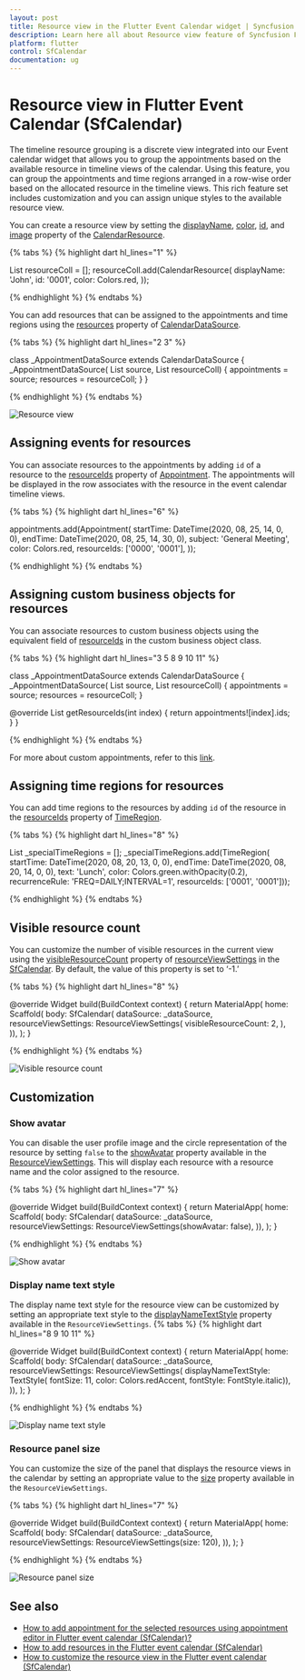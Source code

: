 ```yaml
---
layout: post
title: Resource view in the Flutter Event Calendar widget | Syncfusion
description: Learn here all about Resource view feature of Syncfusion Flutter Event Calendar (SfCalendar) widget and more.
platform: flutter
control: SfCalendar
documentation: ug
---
```



# Resource view in Flutter Event Calendar (SfCalendar)
The timeline resource grouping is a discrete view integrated into our Event calendar widget that allows you to group the appointments based on the available resource in timeline views of the calendar. Using this feature, you can group the appointments and time regions arranged in a row-wise order based on the allocated resource in the timeline views. This rich feature set includes customization and you can assign unique styles to the available resource view. 

You can create a resource view by setting the [displayName](https://pub.dev/documentation/syncfusion_flutter_calendar/latest/calendar/CalendarResource/displayName.html), [color](https://pub.dev/documentation/syncfusion_flutter_calendar/latest/calendar/CalendarResource/color.html), [id](https://pub.dev/documentation/syncfusion_flutter_calendar/latest/calendar/CalendarResource/id.html), and [image](https://pub.dev/documentation/syncfusion_flutter_calendar/latest/calendar/CalendarResource/image.html) property of the [CalendarResource](https://pub.dev/documentation/syncfusion_flutter_calendar/latest/calendar/CalendarResource-class.html).

{% tabs %}
{% highlight dart hl_lines="1" %}

List<CalendarResource> resourceColl = <CalendarResource>[];
    resourceColl.add(CalendarResource(
      displayName: 'John',
      id: '0001',
      color: Colors.red,
    ));

{% endhighlight %}
{% endtabs %}

You can add resources that can be assigned to the appointments and time regions using the [resources](https://pub.dev/documentation/syncfusion_flutter_calendar/latest/calendar/CalendarDataSource/resources.html) property of [CalendarDataSource](https://pub.dev/documentation/syncfusion_flutter_calendar/latest/calendar/CalendarDataSource-class.html).

{% tabs %}
{% highlight dart hl_lines="2 3" %}

class _AppointmentDataSource extends CalendarDataSource {
  _AppointmentDataSource(
      List<Appointment> source, List<CalendarResource> resourceColl) {
    appointments = source;
    resources = resourceColl;
  }
}

{% endhighlight %}
{% endtabs %}

![Resource view](images/resourceview/resource-view.png)

## Assigning events for resources
You can associate resources to the appointments by adding `id` of a resource to the [resourceIds](https://pub.dev/documentation/syncfusion_flutter_calendar/latest/calendar/Appointment/resourceIds.html) property of [Appointment](https://pub.dev/documentation/syncfusion_flutter_calendar/latest/calendar/Appointment-class.html). The appointments will be displayed in the row associates with the resource in the event calendar timeline views.

{% tabs %}
{% highlight dart hl_lines="6" %}

appointments.add(Appointment(
      startTime: DateTime(2020, 08, 25, 14, 0, 0),
      endTime: DateTime(2020, 08, 25, 14, 30, 0),
      subject: 'General Meeting',
      color: Colors.red,
      resourceIds: ['0000', '0001'],
    ));


{% endhighlight %}
{% endtabs %}

## Assigning custom business objects for resources
You can associate resources to custom business objects using the equivalent field of [resourceIds](https://pub.dev/documentation/syncfusion_flutter_calendar/latest/calendar/CalendarDataSource/getResourceIds.html) in the custom business object class.

{% tabs %}
{% highlight dart hl_lines="3 5 8 9 10 11" %}

class _AppointmentDataSource extends CalendarDataSource {
  _AppointmentDataSource(
      List<Appointment> source, List<CalendarResource> resourceColl) {
    appointments = source;
    resources = resourceColl;
  }

  @override
  List<Object> getResourceIds(int index) {
    return appointments![index].ids;
  }
}


{% endhighlight %}
{% endtabs %}

For more about custom appointments, refer to this [link](https://help.syncfusion.com/xamarin/scheduler/resource-view#assigning-custom-events-to-resources).

## Assigning time regions for resources
You can add time regions to the resources by adding `id` of the resource in the [resourceIds](https://pub.dev/documentation/syncfusion_flutter_calendar/latest/calendar/TimeRegion/resourceIds.html) property of [TimeRegion](https://pub.dev/documentation/syncfusion_flutter_calendar/latest/calendar/TimeRegion-class.html).

{% tabs %}
{% highlight dart hl_lines="8" %}

List<TimeRegion> _specialTimeRegions = <TimeRegion>[];
    _specialTimeRegions.add(TimeRegion(
        startTime: DateTime(2020, 08, 20, 13, 0, 0),
        endTime: DateTime(2020, 08, 20, 14, 0, 0),
        text: 'Lunch',
        color: Colors.green.withOpacity(0.2),
        recurrenceRule: 'FREQ=DAILY;INTERVAL=1',
        resourceIds: <Object>['0001', '0001']));

{% endhighlight %}
{% endtabs %}

## Visible resource count
You can customize the number of visible resources in the current view using the [visibleResourceCount](https://pub.dev/documentation/syncfusion_flutter_calendar/latest/calendar/ResourceViewSettings/visibleResourceCount.html) property of [resourceViewSettings](https://pub.dev/documentation/syncfusion_flutter_calendar/latest/calendar/SfCalendar/resourceViewSettings.html) in the [SfCalendar](https://pub.dev/documentation/syncfusion_flutter_calendar/latest/calendar/SfCalendar-class.html). By default, the value of this property is set to ‘-1.’ 

{% tabs %}
{% highlight dart hl_lines="8" %}

@override
Widget build(BuildContext context) {
    return MaterialApp(
      home: Scaffold(
          body: SfCalendar(
        dataSource: _dataSource,
        resourceViewSettings: ResourceViewSettings(
          visibleResourceCount: 2,
        ),
    )),
  );
}

{% endhighlight %}
{% endtabs %}

![Visible resource count](images/resourceview/visible_resource_count.png)

## Customization
### Show avatar
You can disable the user profile image and the circle representation of the resource by setting `false` to the [showAvatar](https://pub.dev/documentation/syncfusion_flutter_calendar/latest/calendar/ResourceViewSettings/showAvatar.html) property available in the [ResourceViewSettings](https://pub.dev/documentation/syncfusion_flutter_calendar/latest/calendar/ResourceViewSettings-class.html). This will display each resource with a resource name and the color assigned to the resource. 

{% tabs %}
{% highlight dart hl_lines="7" %}

@override
Widget build(BuildContext context) {
  return MaterialApp(
    home: Scaffold(
      body: SfCalendar(
        dataSource: _dataSource,
        resourceViewSettings: ResourceViewSettings(showAvatar: false),
    )),
  );
}

{% endhighlight %}
{% endtabs %}

![Show avatar](images/resourceview/show_avatar.png)

### Display name text style
The display name text style for the resource view can be customized by setting an appropriate text style to the [displayNameTextStyle](https://pub.dev/documentation/syncfusion_flutter_calendar/latest/calendar/ResourceViewSettings/displayNameTextStyle.html) property available in the `ResourceViewSettings`.
{% tabs %}
{% highlight dart hl_lines="8 9 10 11" %}

@override
Widget build(BuildContext context) {
  return MaterialApp(
    home: Scaffold(
      body: SfCalendar(
        dataSource: _dataSource,
        resourceViewSettings: ResourceViewSettings(
            displayNameTextStyle: TextStyle(
                fontSize: 11,
                color: Colors.redAccent,
                fontStyle: FontStyle.italic)),
      )),
    );
}

{% endhighlight %}
{% endtabs %}

![Display name text style](images/resourceview/display_name_text_style.png)

### Resource panel size
You can customize the size of the panel that displays the resource views in the calendar by setting an appropriate value to the [size](https://pub.dev/documentation/syncfusion_flutter_calendar/latest/calendar/ResourceViewSettings/size.html) property available in the `ResourceViewSettings`.

{% tabs %}
{% highlight dart hl_lines="7" %}

@override
Widget build(BuildContext context) {
  return MaterialApp(
    home: Scaffold(
      body: SfCalendar(
		dataSource: _dataSource,
        resourceViewSettings: ResourceViewSettings(size: 120),
      )),
    );
}

{% endhighlight %}
{% endtabs %}

![Resource panel size](images/resourceview/resource_panel_size.png)

## See also

* [How to add appointment for the selected resources using appointment editor in Flutter event calendar (SfCalendar)?](https://www.syncfusion.com/kb/12109/how-to-add-appointment-for-the-selected-resources-using-appointment-editor-in-flutter-event)
* [How to add resources in the Flutter event calendar (SfCalendar)](https://www.syncfusion.com/kb/12070/how-to-add-resources-in-the-flutter-event-calendar-sfcalendar)
* [How to customize the resource view in the Flutter event calendar (SfCalendar)](https://www.syncfusion.com/kb/12351/how-to-customize-the-resource-view-in-the-flutter-event-calendar-sfcalendar)